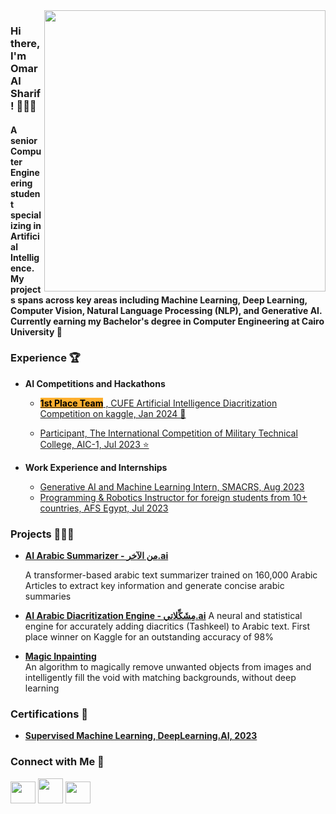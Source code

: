 <img align=right src="https://user-images.githubusercontent.com/74038190/229223263-cf2e4b07-2615-4f87-9c38-e37600f8381a.gif" width="450">

### Hi there, I'm Omar Al Sharif! 👨🏻‍💻


#### A senior Computer Engineering student specializing in Artificial Intelligence. My projects spans across key areas including Machine Learning, Deep Learning, Computer Vision, Natural Language Processing (NLP), and Generative AI. Currently earning my Bachelor's degree in Computer Engineering at Cairo University 🏫

### Experience 🏆
- **AI Competitions and Hackathons**
  - [**<mark style="background-color: #FFB02E;">1st Place Team</mark>** , CUFE Artificial Intelligence Diacritization Competition on kaggle, Jan 2024 🥇](https://www.kaggle.com/competitions/cufe-cmp-credit-nlp-fall-2023/leaderboard)
    
  - [Participant, The International Competition of Military Technical College, AIC-1, Jul 2023 ⭐️](https://www.linkedin.com/posts/omar-al-sharif_%D9%8A%D8%B4%D8%B1%D9%81%D9%86%D8%A7-%D9%86%D8%B4%D8%A7%D8%B1%D9%83-%D8%A3%D8%AD%D8%AF-%D8%A3%D8%B6%D8%AE%D9%85-%D9%85%D8%B4%D8%A7%D8%B1%D9%8A%D8%B9-%D8%A7%D9%84%D8%B0%D9%83%D8%A7%D8%A1-%D8%A7%D9%84%D8%A7%D8%B5%D8%B7%D9%86%D8%A7%D8%B9%D9%8A-activity-7085613020566949888-JNS0/?utm_source=share&utm_medium=member_desktop) 

- **Work Experience and Internships**
    - [Generative AI and Machine Learning Intern, SMACRS, Aug 2023](https://www.linkedin.com/posts/omar-al-sharif_glad-to-announce-that-i-have-started-a-new-activity-7094366992412872704-5qId/?utm_source=share&utm_medium=member_desktop)
    - [Programming & Robotics Instructor for foreign students from 10+ countries, AFS Egypt, Jul 2023](https://www.linkedin.com/posts/omar-al-sharif_honored-to-share-my-intercultural-experience-activity-7094044612536758272-BBsf/?utm_source=share&utm_medium=member_desktop)

### Projects 👨🏻‍💻
- [**AI Arabic Summarizer - من الآخر.ai**](https://www.linkedin.com/posts/omar-al-sharif_%D9%8A%D8%B4%D8%B1%D9%81%D9%86%D8%A7-%D9%86%D8%B4%D8%A7%D8%B1%D9%83-%D8%A3%D8%AD%D8%AF-%D8%A3%D8%B6%D8%AE%D9%85-%D9%85%D8%B4%D8%A7%D8%B1%D9%8A%D8%B9-%D8%A7%D9%84%D8%B0%D9%83%D8%A7%D8%A1-%D8%A7%D9%84%D8%A7%D8%B5%D8%B7%D9%86%D8%A7%D8%B9%D9%8A-activity-7085613020566949888-JNS0/?utm_source=share&utm_medium=member_desktop)

  A transformer-based arabic text summarizer trained on 160,000 Arabic Articles to extract key information and generate concise arabic summaries
- [**AI Arabic Diacritization Engine - مِشَكِّلاتي.ai**](https://www.kaggle.com/competitions/cufe-cmp-credit-nlp-fall-2023/leaderboard)
   A neural and statistical engine for accurately adding diacritics (Tashkeel) to Arabic text. First place winner on Kaggle for an outstanding accuracy of 98%
- [**Magic Inpainting**](https://github.com/Omar-Al-Sharif/Magic-Inpainting)  
  An algorithm to magically remove unwanted objects from images and intelligently fill the void with matching backgrounds, without deep learning

### Certifications 📄
- [**Supervised Machine Learning, DeepLearning.AI, 2023**](https://www.coursera.org/account/accomplishments/certificate/ZUNTWY8EMU89)


### Connect with Me 🤝
<code><a href="https://www.linkedin.com/in/omar-al-sharif/" target="_blank"><img src="https://raw.githubusercontent.com/rahuldkjain/github-profile-readme-generator/master/src/images/icons/Social/linked-in-alt.svg" height="35" width="40" /></a></code>
<code><a href="mailto:eng.omar.al.sharif@gmail.com" target="_blank"><img  src="https://img.icons8.com/color/48/gmail-new.png" height="40" width="40" /></a></code>
<code><a href="https://www.kaggle.com/omaralsharif" target="_blank"><img  src="https://raw.githubusercontent.com/rahuldkjain/github-profile-readme-generator/master/src/images/icons/Social/kaggle.svg" height="35" width="40"/></a></code>

